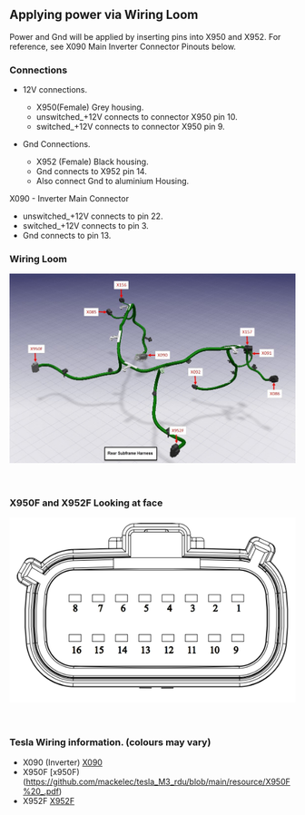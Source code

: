 ## Applying power via Wiring Loom

Power and Gnd will be applied by inserting pins into X950 and X952.
For reference, see X090 Main Inverter Connector Pinouts below.

### Connections

- 12V connections.
  - X950(Female)  Grey housing.
  - unswitched_+12V connects to connector X950 pin 10.
  - switched_+12V connects to connector X950 pin 9.

- Gnd Connections.
  - X952 (Female) Black housing.
  - Gnd connects to X952 pin 14.
  - Also connect Gnd to aluminium Housing.

X090 - Inverter Main Connector
  - unswitched_+12V connects to pin 22.
  - switched_+12V connects to pin 3.
  - Gnd connects to pin 13.
 
###  Wiring Loom

![Wiring Loom](https://github.com/mackelec/tesla_M3_rdu/blob/main/resource/Drive%20untit%20wire%20loom.jpg)
<br><br><br>

### X950F and X952F Looking at face

![X950F X952F](https://github.com/mackelec/tesla_M3_rdu/blob/main/resource/Connector%20X950.PNG)
<br><br><br>

### Tesla Wiring information.   (colours may vary)

- X090 (Inverter) [X090](https://github.com/mackelec/tesla_M3_rdu/blob/main/resource/X090%20_.pdf)
- X950F [x950F)(https://github.com/mackelec/tesla_M3_rdu/blob/main/resource/X950F%20_.pdf)
- X952F [X952F](https://github.com/mackelec/tesla_M3_rdu/blob/main/resource/X952F%20_.pdf)


